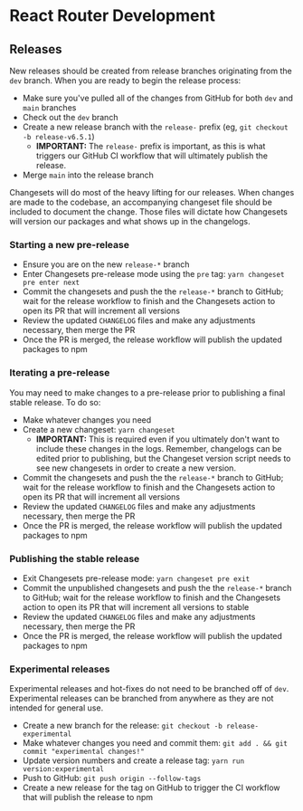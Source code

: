 # React Router Development

## Releases

New releases should be created from release branches originating from the `dev` branch. When you are ready to begin the release process:

- Make sure you've pulled all of the changes from GitHub for both `dev` and `main` branches
- Check out the `dev` branch
- Create a new release branch with the `release-` prefix (eg, `git checkout -b release-v6.5.1`)
  - **IMPORTANT:** The `release-` prefix is important, as this is what triggers our GitHub CI workflow that will ultimately publish the release.
- Merge `main` into the release branch

Changesets will do most of the heavy lifting for our releases. When changes are made to the codebase, an accompanying changeset file should be included to document the change. Those files will dictate how Changesets will version our packages and what shows up in the changelogs.

### Starting a new pre-release

- Ensure you are on the new `release-*` branch
- Enter Changesets pre-release mode using the `pre` tag: `yarn changeset pre enter next`
- Commit the changesets and push the the `release-*` branch to GitHub; wait for the release workflow to finish and the Changesets action to open its PR that will increment all versions
- Review the updated `CHANGELOG` files and make any adjustments necessary, then merge the PR
- Once the PR is merged, the release workflow will publish the updated packages to npm

### Iterating a pre-release

You may need to make changes to a pre-release prior to publishing a final stable release. To do so:

- Make whatever changes you need
- Create a new changeset: `yarn changeset`
  - **IMPORTANT:** This is required even if you ultimately don't want to include these changes in the logs. Remember, changelogs can be edited prior to publishing, but the Changeset version script needs to see new changesets in order to create a new version.
- Commit the changesets and push the the `release-*` branch to GitHub; wait for the release workflow to finish and the Changesets action to open its PR that will increment all versions
- Review the updated `CHANGELOG` files and make any adjustments necessary, then merge the PR
- Once the PR is merged, the release workflow will publish the updated packages to npm

### Publishing the stable release

- Exit Changesets pre-release mode: `yarn changeset pre exit`
- Commit the unpublished changesets and push the the `release-*` branch to GitHub; wait for the release workflow to finish and the Changesets action to open its PR that will increment all versions to stable
- Review the updated `CHANGELOG` files and make any adjustments necessary, then merge the PR
- Once the PR is merged, the release workflow will publish the updated packages to npm

### Experimental releases

Experimental releases and hot-fixes do not need to be branched off of `dev`. Experimental releases can be branched from anywhere as they are not intended for general use.

- Create a new branch for the release: `git checkout -b release-experimental`
- Make whatever changes you need and commit them: `git add . && git commit "experimental changes!"`
- Update version numbers and create a release tag: `yarn run version:experimental`
- Push to GitHub: `git push origin --follow-tags`
- Create a new release for the tag on GitHub to trigger the CI workflow that will publish the release to npm
